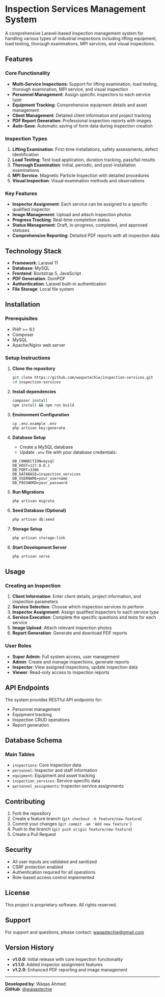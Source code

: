 # Inspection Services Management System

A comprehensive Laravel-based inspection management system for handling various types of industrial inspections including lifting equipment, load testing, thorough examinations, MPI services, and visual inspections.

## Features

### Core Functionality
- **Multi-Service Inspections**: Support for lifting examination, load testing, thorough examination, MPI service, and visual inspection
- **Personnel Management**: Assign specific inspectors to each service type
- **Equipment Tracking**: Comprehensive equipment details and asset management
- **Client Management**: Detailed client information and project tracking
- **PDF Report Generation**: Professional inspection reports with images
- **Auto-Save**: Automatic saving of form data during inspection creation

### Inspection Types
1. **Lifting Examination**: First-time installations, safety assessments, defect identification
2. **Load Testing**: Test load application, duration tracking, pass/fail results
3. **Thorough Examination**: Initial, periodic, and post-installation examinations
4. **MPI Service**: Magnetic Particle Inspection with detailed procedures
5. **Visual Inspection**: Visual examination methods and observations

### Key Features
- **Inspector Assignment**: Each service can be assigned to a specific qualified inspector
- **Image Management**: Upload and attach inspection photos
- **Progress Tracking**: Real-time completion status
- **Status Management**: Draft, in-progress, completed, and approved statuses
- **Comprehensive Reporting**: Detailed PDF reports with all inspection data

## Technology Stack

- **Framework**: Laravel 11
- **Database**: MySQL
- **Frontend**: Bootstrap 5, JavaScript
- **PDF Generation**: DomPDF
- **Authentication**: Laravel built-in authentication
- **File Storage**: Local file system

## Installation

### Prerequisites
- PHP >= 8.1
- Composer
- MySQL
- Apache/Nginx web server

### Setup Instructions

1. **Clone the repository**
   ```bash
   git clone https://github.com/waqastechie/inspection-services.git
   cd inspection-services
   ```

2. **Install dependencies**
   ```bash
   composer install
   npm install && npm run build
   ```

3. **Environment Configuration**
   ```bash
   cp .env.example .env
   php artisan key:generate
   ```

4. **Database Setup**
   - Create a MySQL database
   - Update `.env` file with your database credentials:
   ```env
   DB_CONNECTION=mysql
   DB_HOST=127.0.0.1
   DB_PORT=3306
   DB_DATABASE=inspection_services
   DB_USERNAME=your_username
   DB_PASSWORD=your_password
   ```

5. **Run Migrations**
   ```bash
   php artisan migrate
   ```

6. **Seed Database (Optional)**
   ```bash
   php artisan db:seed
   ```

7. **Storage Setup**
   ```bash
   php artisan storage:link
   ```

8. **Start Development Server**
   ```bash
   php artisan serve
   ```

## Usage

### Creating an Inspection

1. **Client Information**: Enter client details, project information, and inspection parameters
2. **Service Selection**: Choose which inspection services to perform
3. **Inspector Assignment**: Assign qualified inspectors to each service type
4. **Service Execution**: Complete the specific questions and tests for each service
5. **Image Upload**: Attach relevant inspection photos
6. **Report Generation**: Generate and download PDF reports

### User Roles

- **Super Admin**: Full system access, user management
- **Admin**: Create and manage inspections, generate reports
- **Inspector**: View assigned inspections, update inspection data
- **Viewer**: Read-only access to inspection reports

## API Endpoints

The system provides RESTful API endpoints for:
- Personnel management
- Equipment tracking
- Inspection CRUD operations
- Report generation

## Database Schema

### Main Tables
- `inspections`: Core inspection data
- `personnel`: Inspector and staff information
- `equipment`: Equipment and asset tracking
- `inspection_services`: Service-specific data
- `personnel_assignments`: Inspector-service assignments

## Contributing

1. Fork the repository
2. Create a feature branch (`git checkout -b feature/new-feature`)
3. Commit your changes (`git commit -am 'Add new feature'`)
4. Push to the branch (`git push origin feature/new-feature`)
5. Create a Pull Request

## Security

- All user inputs are validated and sanitized
- CSRF protection enabled
- Authentication required for all operations
- Role-based access control implemented

## License

This project is proprietary software. All rights reserved.

## Support

For support and questions, please contact: waqastechie@gmail.com

## Version History

- **v1.0.0**: Initial release with core inspection functionality
- **v1.1.0**: Added inspector assignment features
- **v1.2.0**: Enhanced PDF reporting and image management

---

**Developed by**: Waqas Ahmed  
**GitHub**: [@waqastechie](https://github.com/waqastechie)
